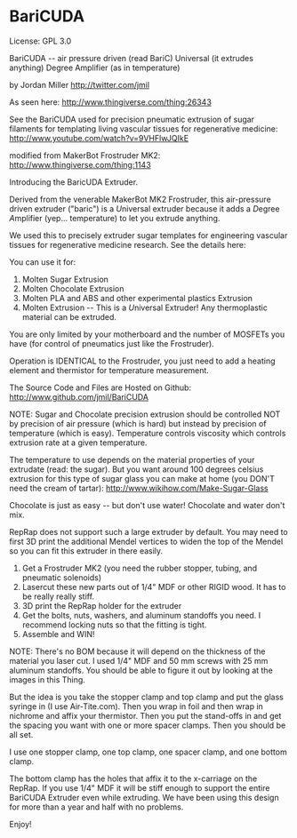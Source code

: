 BariCUDA
========

License: GPL 3.0

BariCUDA -- air pressure driven (read BariC) Universal (it extrudes anything) Degree Amplifier (as in temperature)

by Jordan Miller http://twitter.com/jmil

As seen here:
http://www.thingiverse.com/thing:26343

See the BariCUDA used for precision pneumatic extrusion of sugar filaments for templating living vascular tissues for regenerative medicine:
http://www.youtube.com/watch?v=9VHFlwJQIkE



modified from MakerBot Frostruder MK2:
http://www.thingiverse.com/thing:1143




Introducing the BaricUDA Extruder.

Derived from the venerable MakerBot MK2 Frostruder, this air-pressure driven extruder ("baric") is a *U*niversal extruder because it adds a *D*egree *A*mplifier (yep... temperature) to let you extrude anything.

We used this to precisely extruder sugar templates for engineering vascular tissues for regenerative medicine research. See the details here:

You can use it for:
1) Molten Sugar Extrusion
2) Molten Chocolate Extrusion
3) Molten PLA and ABS and other experimental plastics Extrusion
3) Molten <insert your favorite thing here> Extrusion -- This is a *U*niversal Extruder! Any thermoplastic material can be extruded.

You are only limited by your motherboard and the number of MOSFETs you have (for control of pneumatics just like the Frostruder).

Operation is IDENTICAL to the Frostruder, you just need to add a heating element and thermistor for temperature measurement.


The Source Code and Files are Hosted on Github:
http://www.github.com/jmil/BariCUDA


NOTE: Sugar and Chocolate precision extrusion should be controlled NOT by precision of air pressure (which is hard) but instead by precision of temperature (which is easy). Temperature controls viscosity which controls extrusion rate at a given temperature.

The temperature to use depends on the material properties of your extrudate (read: the sugar). But you want around 100 degrees celsius extrusion for this type of sugar glass you can make at home (you DON'T need the cream of tartar):
http://www.wikihow.com/Make-Sugar-Glass

Chocolate is just as easy -- but don't use water! Chocolate and water don't mix.

RepRap does not support such a large extruder by default. You may need to first 3D print the additional Mendel vertices to widen the top of the Mendel so you can fit this extruder in there easily.

1. Get a Frostruder MK2 (you need the rubber stopper, tubing, and pneumatic solenoids)
2. Lasercut these new parts out of 1/4" MDF or other RIGID wood. It has to be really really stiff.
3. 3D print the RepRap holder for the extruder
4. Get the bolts, nuts, washers, and aluminum standoffs you need. I recommend locking nuts so that the fitting is tight.
5. Assemble and WIN!


NOTE: There's no BOM because it will depend on the thickness of the material you laser cut. I used 1/4" MDF and 50 mm screws with 25 mm aluminum standoffs. You should be able to figure it out by looking at the images in this Thing.

But the idea is you take the stopper clamp and top clamp and put the glass syringe in (I use Air-Tite.com). Then you wrap in foil and then wrap in nichrome and affix your thermistor. Then you put the stand-offs in and get the spacing you want with one or more spacer clamps. Then you should be all set.

I use one stopper clamp, one top clamp, one spacer clamp, and one bottom clamp.

The bottom clamp has the holes that affix it to the x-carriage on the RepRap. If you use 1/4" MDF it will be stiff enough to support the entire BariCUDA Extruder even while extruding. We have been using this design for more than a year and half with no problems.

Enjoy!


